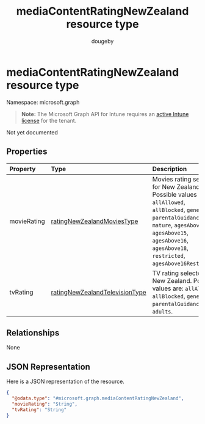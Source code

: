 ﻿---
title: "mediaContentRatingNewZealand resource type"
description: "Not yet documented"
author: "dougeby"
localization_priority: Normal
ms.prod: "intune"
doc_type: resourcePageType
---

# mediaContentRatingNewZealand resource type

Namespace: microsoft.graph

> **Note:** The Microsoft Graph API for Intune requires an [active Intune license](https://go.microsoft.com/fwlink/?linkid=839381) for the tenant.

Not yet documented

## Properties

| Property    | Type                                                                                                 | Description                                                                                                                                                                                                                          |
| :---------- | :--------------------------------------------------------------------------------------------------- | :----------------------------------------------------------------------------------------------------------------------------------------------------------------------------------------------------------------------------------- |
| movieRating | [ratingNewZealandMoviesType](../resources/intune-deviceconfig-ratingnewzealandmoviestype.md)         | Movies rating selected for New Zealand. Possible values are: `allAllowed`, `allBlocked`, `general`, `parentalGuidance`, `mature`, `agesAbove13`, `agesAbove15`, `agesAbove16`, `agesAbove18`, `restricted`, `agesAbove16Restricted`. |
| tvRating    | [ratingNewZealandTelevisionType](../resources/intune-deviceconfig-ratingnewzealandtelevisiontype.md) | TV rating selected for New Zealand. Possible values are: `allAllowed`, `allBlocked`, `general`, `parentalGuidance`, `adults`.                                                                                                        |

## Relationships

None

## JSON Representation

Here is a JSON representation of the resource.

<!-- {
  "blockType": "resource",
  "@odata.type": "microsoft.graph.mediaContentRatingNewZealand"
}
-->

```json
{
  "@odata.type": "#microsoft.graph.mediaContentRatingNewZealand",
  "movieRating": "String",
  "tvRating": "String"
}
```
